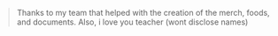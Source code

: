 > Thanks to my team that helped with the creation of the merch, foods, and documents. Also, i love you teacher (wont disclose names)
